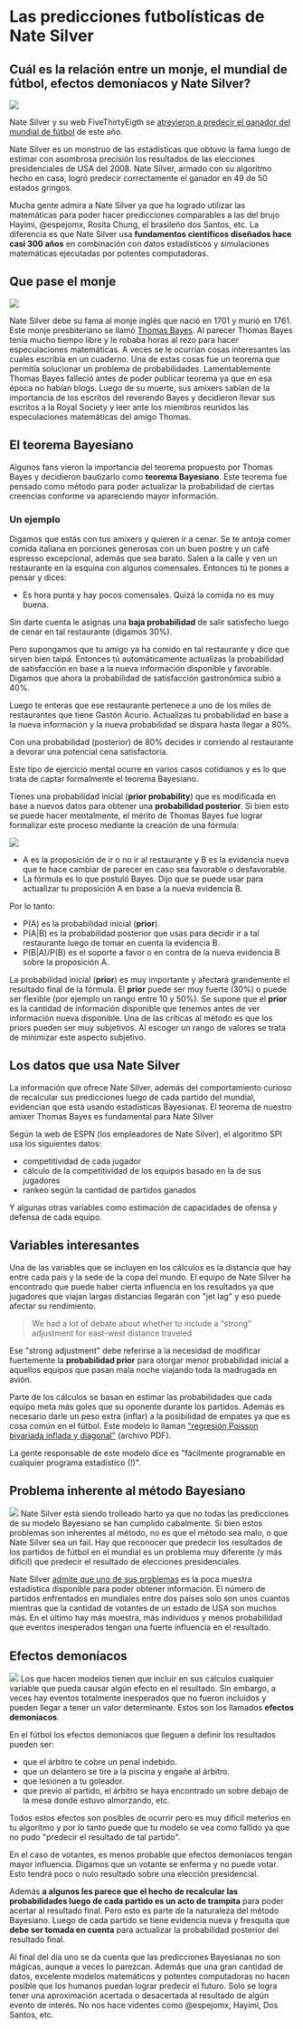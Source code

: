 # Las predicciones futbolísticas de Nate Silver

## Cuál es la relación entre un monje, el mundial de fútbol, efectos demoníacos y Nate Silver?

![](images/2014_07_07_nate_silver_meme.png)

Nate Silver y su web FiveThirtyEigth se [atrevieron a predecir el ganador del
mundial de fútbol](http://utero.pe/2014/06/09/brasil-ganara-la-copa-mundial-segun-fivethirtyeight-la-pagina-estadistica-mas-prestigiosa-del-momento/) de este año.

Nate Silver es un monstruo de las estadísticas que 
obtuvo la fama luego de estimar con asombrosa
precisión los resultados de las elecciones presidenciales de USA del 2008.
Nate Silver, armado con su algoritmo hecho en casa, logró predecir
correctamente el ganador en 49 de 50 estados gringos.

Mucha gente admira a Nate Silver ya que ha logrado utilizar las matemáticas
para poder hacer predicciones comparables a las del brujo Hayimi,
@espejomx, Rosita Chung, el brasileño dos Santos, etc.
La diferencia es que Nate Silver usa **fundamentos científicos diseñados hace
casi 300 años** en combinación con datos estadísticos y simulaciones matemáticas
ejecutadas por potentes computadoras.

## Que pase el monje
![](images/2014_07_07_bayes.png)

Nate Silver debe su fama al monje inglés que nació en 1701 y murió en 1761.
Este monje presbiteriano se llamó [Thomas Bayes](http://es.wikipedia.org/wiki/Thomas_Bayes).
Al parecer Thomas Bayes tenía mucho tiempo libre y le robaba horas al rezo para
hacer especulaciones matemáticas. A veces se le ocurrían cosas interesantes las
cuales escribía en un cuaderno. Una de estas cosas fue un teorema que permitía
solucionar un problema de probabilidades. Lamentablemente Thomas Bayes falleció
antes de poder publicar teorema ya que en esa época no habían blogs.
Luego de su muerte, sus amixers sabían de la importancia de los escritos del
reverendo Bayes y
     decidieron llevar sus escritos a la Royal Society y leer ante los miembros
     reunidos las especulaciones matemáticas del amigo Thomas.

## El teorema Bayesiano
Algunos fans vieron la importancia del teorema propuesto por Thomas Bayes y
decidieron bautizarlo como **teorema Bayesiano**.
Este teorema fue pensado como método para poder actualizar la probabilidad de
ciertas creencias conforme va apareciendo mayor información.

### Un ejemplo
Digamos que estás con tus amixers y quieren ir a cenar. Se te antoja comer
comida italiana en porciones generosas con un buen postre y un café espresso
excepcional, además que sea barato. Salen a la calle y ven
un restaurante en la esquina con algunos comensales. Entonces tú te pones a
pensar y dices:

* Es hora punta y hay pocos comensales. Quizá la comida no es muy buena.

Sin darte cuenta le asignas una **baja probabilidad** de salir satisfecho luego de
cenar en tal restaurante (digamos 30%).

Pero supongamos que tu amigo ya ha comido en tal restaurante y dice que sirven
bien taipá. Entonces tú automáticamente actualizas la probabilidad de
satisfacción en base a la nueva información disponible y favorable. Digamos 
que ahora la probabilidad de satisfacción gastronómica subió a 40%.

Luego te enteras que ese restaurante pertenece a uno de los miles de
restaurantes que tiene Gastón Acurio. Actualizas tu probabilidad en base a la
nueva información y la nueva probabilidad se dispara hasta llegar a 80%.

Con una probabilidad (posterior) de 80% decides ir corriendo al restaurante a
devorar una potencial cena satisfactoria.

Este tipo de ejercicio mental ocurre en varios casos cotidianos y es lo que
trata de captar formalmente el teorema Bayesiano.

Tienes una probabilidad inicial (**prior probability**) que es modificada en
base a nuevos datos para obtener una **probabilidad posterior**.
Si bien esto se puede hacer mentalmente, el mérito de Thomas Bayes fue lograr
formalizar este proceso mediante la creación de una fórmula:

![](images/2014_07_07_teorema_bayesiano.png)

* A es la proposición de ir o no ir al restaurante y B es la evidencia nueva
  que te hace cambiar de parecer en caso sea favorable o desfavorable.
* La fórmula es lo que postuló Bayes. Dijo que se puede usar para actualizar tu
  proposición A en base a la nueva evidencia B.

Por lo tanto:

* P(A) es la probabilidad inicial (**prior**).
* P(A|B) es la probabilidad posterior que usas para decidir ir a tal
  restaurante luego de tomar en cuenta la evidencia B.
* P(B|A)/P(B) es el soporte a favor o en contra de la nueva evidencia B sobre
  la proposición A.

La probabilidad inicial (**prior**) es muy importante y afectará grandemente el
resultado final de la fórmula. El **prior** puede ser muy fuerte (30%) o puede
ser flexible (por ejemplo un rango entre 10 y 50%). Se supone que el **prior**
es la cantidad de información disponible que tenemos antes de ver información
nueva disponible.
Una de las críticas al método es que los priors pueden ser muy subjetivos. Al
escoger un rango de valores se trata de minimizar este aspecto subjetivo.

## Los datos que usa Nate Silver
La información que ofrece Nate Silver, además del comportamiento curioso de
recalcular sus predicciones luego de cada partido del mundial, evidencian que
está usando estadísticas Bayesianas. El teorema de nuestro amixer
Thomas Bayes es fundamental para Nate Silver

Según la web de ESPN (los empleadores de Nate Silver), el algoritmo SPI usa
los siguientes datos:

* competitividad de cada jugador
* cálculo de la competitividad de los equipos basado en la de sus jugadores
* rankeo según la cantidad de partidos ganados

Y algunas otras variables como estimación de capacidades de ofensa y defensa de
cada equipo.

## Variables interesantes
Una de las variables que se incluyen en los cálculos es la distancia que hay
entre cada país y la sede de la copa del mundo. El equipo de Nate Silver
ha encontrado que puede haber cierta influencia en los resultados ya que
jugadores que viajan largas distancias llegarán con "jet lag" y eso puede
afectar su rendimiento.

> We had a lot of debate about whether to include a “strong” adjustment for
east-west distance traveled

Ese "strong adjustment" debe referirse a la necesidad de modificar fuertemente
la **probabilidad prior** para otorgar menor probabilidad inicial a aquellos
equipos que pasan mala noche viajando toda la madrugada en avión.

Parte de los cálculos se basan en estimar las probabilidades que cada equipo
meta más goles que su oponente durante los partidos. Además es necesario darle
un peso extra (inflar) a la posibilidad de empates ya que es cosa común en el
fútbol.
Este modelo lo llaman ["regresión Poisson bivariada inflada y diagonal"](http://www.stat-athens.aueb.gr/~karlis/Bivariate%20Poisson%20Regression.pdf)
(archivo PDF).

La gente responsable de este modelo dice es "fácilmente programable en
cualquier programa estadístico (!)".

## Problema inherente al método Bayesiano
![](images/2014_07_07_silver_against.png)
Nate Silver está siendo trolleado harto ya que no todas las predicciones 
de su modelo Bayesiano se han cumplido cabalmente.
Si bien estos problemas son inherentes al método, no es que el método sea malo,
   o que Nate Silver sea un fail. 
Hay que reconocer que predecir los resultados de los partidos de fútbol en el
mundial es un problema muy diferente (y más difícil) que
predecir el resultado de elecciones presidenciales.

Nate Silver [admite que uno de sus
problemas](http://fivethirtyeight.com/features/its-brazils-world-cup-to-lose/)
es la poca muestra estadística disponible para poder obtener información.
El número de partidos enfrentados en mundiales entre dos países solo son
unos cuantos mientras que la cantidad de votantes de un estado de USA son
muchos más. En el último hay más muestra, más individuos y menos probabilidad
que eventos inesperados tengan una fuerte influencia en el resultado.

## Efectos demoníacos
![](images/2014_07_07_efectos_demoniacos.jpg)
Los que hacen modelos tienen que incluir en sus cálculos cualquier variable que
pueda causar algún efecto en el resultado. Sin embargo, a veces hay eventos
totalmente inesperados que no fueron incluidos y pueden llegar a tener un valor
determinante. Estos son los llamados **efectos demoníacos**.

En el fútbol los efectos demoníacos que lleguen a definir los resultados
pueden ser:

* que el árbitro te cobre un penal indebido.
* que un delantero se tire a la piscina y engañe al árbitro.
* que lesionen a tu goleador.
* que previo al partido, el árbitro se haya encontrado un sobre debajo de la
  mesa donde estuvo almorzando, etc.

Todos estos efectos son posibles de ocurrir pero es muy difícil meterlos en tu
algoritmo y por lo tanto puede que tu modelo se vea como fallido ya que no pudo
"predecir el resultado de tal partido".

En el caso de votantes, es menos probable que efectos demoníacos
tengan mayor influencia. Digamos que un votante se enferma y no puede votar.
Esto tendrá poco o nulo resultado sobre una elección presidencial.

Además **a algunos les parece que el hecho de recalcular las probabilidades
luego de cada partido es un acto de trampita** para poder acertar al 
resultado final. Pero esto es parte de la naturaleza del método Bayesiano.
Luego de cada partido se tiene evidencia nueva y fresquita que **debe ser
tomada en cuenta** para actualizar la probabilidad posterior del resultado
final.

Al final del día uno se da cuenta que las predicciones Bayesianas no son
mágicas, aunque a veces lo parezcan. Además que una gran cantidad de datos,
excelente modelos matemáticos y potentes computadoras no hacen posible que los
humanos puedan lograr predecir el futuro. Solo se logra tener una aproximación
acertada o desacertada al resultado de algún evento de interés. No nos hace
videntes como @espejomx, Hayimi, Dos Santos, etc.
